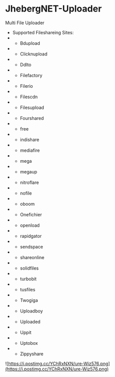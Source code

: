 # JhebergNET-Uploader
Multi File Uploader
* Supported Fileshareing Sites:
* * Bdupload
* * Clicknupload
* * Ddlto
* * Filefactory
* * Filerio
* * Filescdn
* * Filesupload
* * Fourshared
* * free
* * indishare
* * mediafire
* * mega
* * megaup
* * nitroflare
* * nofile
* * oboom
* * Onefichier
* * openload
* * rapidgator
* * sendspace
* * shareonline
* * solidfiles
* * turbobit
* * tusfiles
* * Twogiga
* * Uploadboy
* * Uploaded
* * Uppit
* * Uptobox
* * Zippyshare



![https://i.postimg.cc/YChRxNXN/ure-Wiz576.png](https://i.postimg.cc/YChRxNXN/ure-Wiz576.png)
